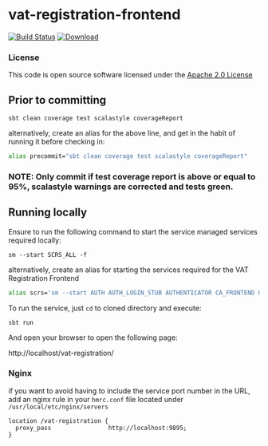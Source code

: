 # vat-registration-frontend

[![Build Status](https://travis-ci.org/hmrc/vat-registration-frontend.svg)](https://travis-ci.org/hmrc/vat-registration-frontend) [ ![Download](https://api.bintray.com/packages/hmrc/releases/vat-registration-frontend/images/download.svg) ](https://bintray.com/hmrc/releases/vat-registration-frontend/_latestVersion)

### License

This code is open source software licensed under the [Apache 2.0 License]("http://www.apache.org/licenses/LICENSE-2.0.html")

## Prior to committing
```
sbt clean coverage test scalastyle coverageReport
```

alternatively, create an alias for the above line, and get in the habit of running it before checking in:

```bash
alias precommit="sbt clean coverage test scalastyle coverageReport"
```

### NOTE: Only commit if test coverage report is above or equal to 95%, scalastyle warnings are corrected and tests green.

## Running locally

Ensure to run the following command to start the service managed services required locally:

```
sm --start SCRS_ALL -f
```

alternatively, create an alias for starting the services required for the VAT Registration Frontend

```bash
alias scrs='sm --start AUTH AUTH_LOGIN_STUB AUTHENTICATOR CA_FRONTEND GG GG_STUBS USER_DETAILS KEYSTORE SAVE4LATER DATASTREAM ASSETS_FRONTEND -f'
```

To run the service, just `cd` to cloned directory and execute:

```
sbt run
```

And open your browser to open the following page:

http://localhost/vat-registration/

### Nginx
if you want to avoid having to include the service port number in the URL, add an nginx rule in your `hmrc.conf` file located under `/usr/local/etc/nginx/servers`

```
location /vat-registration {
  proxy_pass                http://localhost:9895;
}
```
